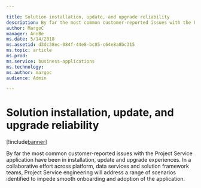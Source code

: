 ```yaml
---

title: Solution installation, update, and upgrade reliability
description: By far the most common customer-reported issues with the Project Service application have been in installation, update and upgrade experiences.
author: MargoC
manager: AnnBe
ms.date: 5/14/2018
ms.assetid: d3dc38ec-084f-44e8-bc85-c64e8a8bc315
ms.topic: article
ms.prod: 
ms.service: business-applications
ms.technology: 
ms.author: margoc
audience: Admin

---
```

#  Solution installation, update, and upgrade reliability


[!include[banner](../../../includes/banner.md)]

By far the most common customer-reported issues with the Project Service
application have been in installation, update and upgrade experiences. In a
collaborative effort across platform, data services and solution framework
teams, Project Service engineering will address a range of scenarios identified
to impede smooth onboarding and adoption of the application.
